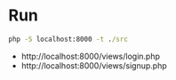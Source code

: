 # Run
```cmd
php -S localhost:8000 -t ./src
```

- http://localhost:8000/views/login.php
- http://localhost:8000/views/signup.php